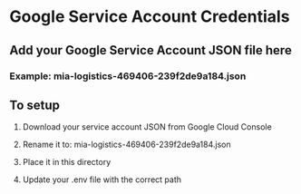 # Google Service Account Credentials

## Add your Google Service Account JSON file here

### Example: mia-logistics-469406-239f2de9a184.json

## To setup

1. Download your service account JSON from Google Cloud Console

2. Rename it to: mia-logistics-469406-239f2de9a184.json

3. Place it in this directory

4. Update your .env file with the correct path

